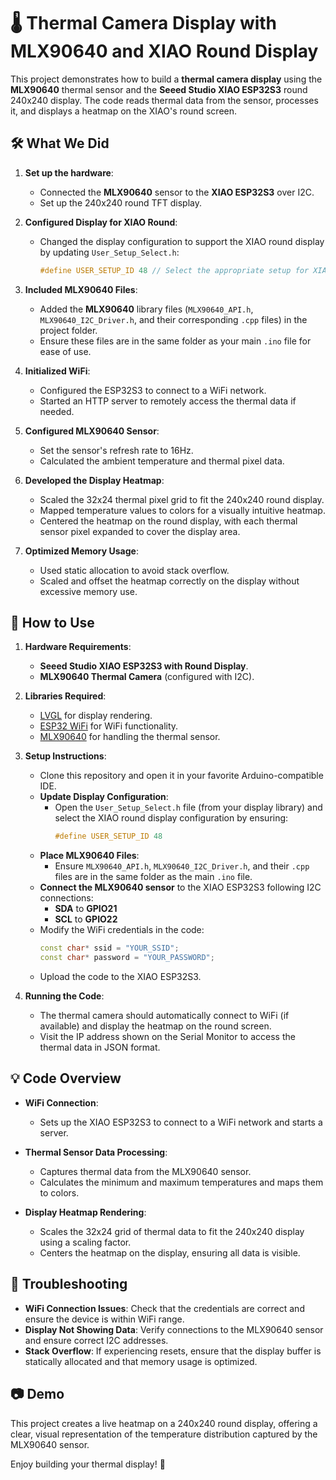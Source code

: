 # 🌡️ Thermal Camera Display with MLX90640 and XIAO Round Display

This project demonstrates how to build a **thermal camera display** using the **MLX90640** thermal sensor and the **Seeed Studio XIAO ESP32S3** round 240x240 display. The code reads thermal data from the sensor, processes it, and displays a heatmap on the XIAO's round screen.

## 🛠️ What We Did
1. **Set up the hardware**:
   - Connected the **MLX90640** sensor to the **XIAO ESP32S3** over I2C.
   - Set up the 240x240 round TFT display.

2. **Configured Display for XIAO Round**:
   - Changed the display configuration to support the XIAO round display by updating `User_Setup_Select.h`:
     ```cpp
     #define USER_SETUP_ID 48 // Select the appropriate setup for XIAO round display
     ```

3. **Included MLX90640 Files**:
   - Added the **MLX90640** library files (`MLX90640_API.h`, `MLX90640_I2C_Driver.h`, and their corresponding `.cpp` files) in the project folder.
   - Ensure these files are in the same folder as your main `.ino` file for ease of use.

4. **Initialized WiFi**:
   - Configured the ESP32S3 to connect to a WiFi network.
   - Started an HTTP server to remotely access the thermal data if needed.

5. **Configured MLX90640 Sensor**:
   - Set the sensor's refresh rate to 16Hz.
   - Calculated the ambient temperature and thermal pixel data.

6. **Developed the Display Heatmap**:
   - Scaled the 32x24 thermal pixel grid to fit the 240x240 round display.
   - Mapped temperature values to colors for a visually intuitive heatmap.
   - Centered the heatmap on the round display, with each thermal sensor pixel expanded to cover the display area.

7. **Optimized Memory Usage**:
   - Used static allocation to avoid stack overflow.
   - Scaled and offset the heatmap correctly on the display without excessive memory use.

## 📜 How to Use

1. **Hardware Requirements**:
   - **Seeed Studio XIAO ESP32S3 with Round Display**.
   - **MLX90640 Thermal Camera** (configured with I2C).

2. **Libraries Required**:
   - [LVGL](https://github.com/lvgl/lvgl) for display rendering.
   - [ESP32 WiFi](https://github.com/espressif/arduino-esp32) for WiFi functionality.
   - [MLX90640](https://github.com/adafruit/Adafruit-MLX90640-Library) for handling the thermal sensor.

3. **Setup Instructions**:
   - Clone this repository and open it in your favorite Arduino-compatible IDE.
   - **Update Display Configuration**:
     - Open the `User_Setup_Select.h` file (from your display library) and select the XIAO round display configuration by ensuring:
       ```cpp
       #define USER_SETUP_ID 48
       ```
   - **Place MLX90640 Files**:
     - Ensure `MLX90640_API.h`, `MLX90640_I2C_Driver.h`, and their `.cpp` files are in the same folder as the main `.ino` file.
   - **Connect the MLX90640 sensor** to the XIAO ESP32S3 following I2C connections:
     - **SDA** to **GPIO21**
     - **SCL** to **GPIO22**
   - Modify the WiFi credentials in the code:
     ```cpp
     const char* ssid = "YOUR_SSID";
     const char* password = "YOUR_PASSWORD";
     ```
   - Upload the code to the XIAO ESP32S3.

4. **Running the Code**:
   - The thermal camera should automatically connect to WiFi (if available) and display the heatmap on the round screen.
   - Visit the IP address shown on the Serial Monitor to access the thermal data in JSON format.

## 💡 Code Overview

- **WiFi Connection**:
  - Sets up the XIAO ESP32S3 to connect to a WiFi network and starts a server.
  
- **Thermal Sensor Data Processing**:
  - Captures thermal data from the MLX90640 sensor.
  - Calculates the minimum and maximum temperatures and maps them to colors.

- **Display Heatmap Rendering**:
  - Scales the 32x24 grid of thermal data to fit the 240x240 display using a scaling factor.
  - Centers the heatmap on the display, ensuring all data is visible.

## 🐛 Troubleshooting
- **WiFi Connection Issues**: Check that the credentials are correct and ensure the device is within WiFi range.
- **Display Not Showing Data**: Verify connections to the MLX90640 sensor and ensure correct I2C addresses.
- **Stack Overflow**: If experiencing resets, ensure that the display buffer is statically allocated and that memory usage is optimized.

## 📷 Demo

This project creates a live heatmap on a 240x240 round display, offering a clear, visual representation of the temperature distribution captured by the MLX90640 sensor.

Enjoy building your thermal display! 🎉
